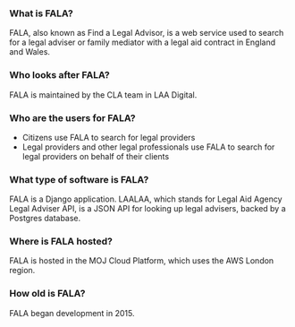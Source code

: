 ### What is FALA?
FALA, also known as Find a Legal Advisor, is a web service used to search for a legal adviser or family mediator with a legal aid contract in England and Wales.

### Who looks after FALA?
FALA is maintained by the CLA team in LAA Digital.

### Who are the users for FALA?
- Citizens use FALA to search for legal providers
- Legal providers and other legal professionals use FALA to search for legal providers on behalf of their clients

### What type of software is FALA?
FALA is a Django application. LAALAA, which stands for Legal Aid Agency Legal Adviser API, is a JSON API for looking up legal advisers, backed by a Postgres database.

### Where is FALA hosted?
FALA is hosted in the MOJ Cloud Platform, which uses the AWS London region.

### How old is FALA?
FALA began development in 2015.
